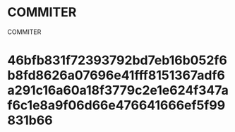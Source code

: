 # COMMITER
COMMITER






# 46bfb831f72393792bd7eb16b052f6b8fd8626a07696e41fff8151367adf6a291c16a60a18f3779c2e1e624f347af6c1e8a9f06d66e476641666ef5f99831b66
